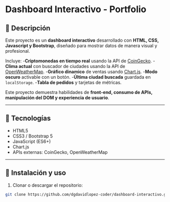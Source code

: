 # Dashboard Interactivo - Portfolio
## 🔹 Descripción

Este proyecto es un **dashboard interactivo** desarrollado con **HTML, CSS, Javascript y Bootstrap**, diseñado para mostrar datos de manera visual y profesional.

Incluye: 
-**Criptomonedas en tiempo real** usando la API de [CoinGecko](https://www.coingecko.com/).
-**Clima actual** con buscador de ciudades usando la API de [OpenWeatherMap](https://openweathermap.org/).
-**Gráfico dinamico** de ventas usando [Chart.js](https://www.chartjs.org/).
-**Modo oscuro** activable con un botón.
-**Última ciudad buscada** guardada en `localStorage`.
-**Tabla de pedidos** y tarjetas de métricas.

Este proyecto demuestra habilidades de **front-end, consumo de APIs, manipulación del DOM y experiencia de usuario**.

---

## 🔹 Tecnologías
- HTML5
- CSS3 / Bootstrap 5
- JavaScript (ES6+)
- Chart.js
- APIs externas: CoinGecko, OpenWeatherMap

---

## 🔹 Instalación y uso
1. Clonar o descargar el repositorio:
```bash
git clone https://github.com/dgdavidlopez-coder/dashboard-interactivo.git
